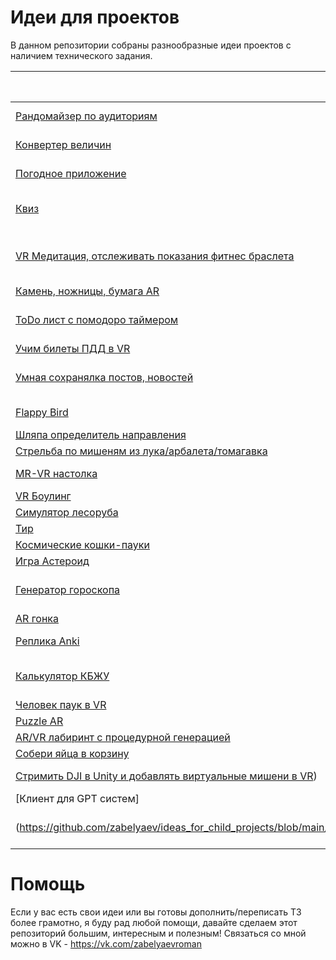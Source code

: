 # Идеи для проектов

В данном репозитории собраны разнообразные идеи проектов с наличием технического задания.

| Название  | Платформы и технологии |
| ------------- | ------------- |
| [Рандомайзер по аудиториям](https://github.com/zabelyaev/ideas_for_child_projects/blob/main/docs/%D0%A0%D0%B0%D0%BD%D0%B4%D0%BE%D0%BC%D0%B0%D0%B8%CC%86%D0%B7%D0%B5%D1%80%20%D0%BF%D0%BE%20%D0%B0%D1%83%D0%B4%D0%B8%D1%82%D0%BE%D1%80%D0%B8%D1%8F%D0%BC.md)  | Веб, Десктоп, Мобилка  |
| [Конвертер величин](https://github.com/zabelyaev/ideas_for_child_projects/blob/main/docs/%D0%9A%D0%BE%D0%BD%D0%B2%D0%B5%D1%80%D1%82%D0%B5%D1%80%20%D0%B2%D0%B5%D0%BB%D0%B8%D1%87%D0%B8%D0%BD/%D0%9A%D0%BE%D0%BD%D0%B2%D0%B5%D1%80%D1%82%D0%B5%D1%80%20%D0%B2%D0%B5%D0%BB%D0%B8%D1%87%D0%B8%D0%BD.md)  | Веб, Десктоп, Мобилка  |
| [Погодное приложение ](https://github.com/zabelyaev/ideas_for_child_projects/blob/main/docs/%D0%9F%D0%BE%D0%B3%D0%BE%D0%B4%D0%BD%D0%BE%D0%B5%20%D0%BF%D1%80%D0%B8%D0%BB%D0%BE%D0%B6%D0%B5%D0%BD%D0%B8%D0%B5.md)  | Боты, Бэкенд, Веб, Мобилка  |
| [Квиз](https://github.com/zabelyaev/ideas_for_child_projects/blob/main/docs/%D0%9A%D0%B2%D0%B8%D0%B7/%D0%9A%D0%B2%D0%B8%D0%B7.md)  | Бэкенд, Веб, Десктоп, ИИ, Мобилка  |
| [VR Медитация, отслеживать показания фитнес браслета](https://github.com/zabelyaev/ideas_for_child_projects/blob/main/docs/VR%20%D0%9C%D0%B5%D0%B4%D0%B8%D1%82%D0%B0%D1%86%D0%B8%D1%8F%2C%20%D0%BE%D1%82%D1%81%D0%BB%D0%B5%D0%B6%D0%B8%D0%B2%D0%B0%D1%82%D1%8C%20%D0%BF%D0%BE%D0%BA%D0%B0%D0%B7%D0%B0%D0%BD%D0%B8%D1%8F%20%D1%84%D0%B8%D1%82%D0%BD%D0%B5%D1%81%20%D0%B1%D1%80%D0%B0%D1%81%D0%BB%D0%B5%D1%82/VR%20%D0%9C%D0%B5%D0%B4%D0%B8%D1%82%D0%B0%D1%86%D0%B8%D1%8F%2C%20%D0%BE%D1%82%D1%81%D0%BB%D0%B5%D0%B6%D0%B8%D0%B2%D0%B0%D1%82%D1%8C%20%D0%BF%D0%BE%D0%BA%D0%B0%D0%B7%D0%B0%D0%BD%D0%B8%D1%8F%20%D1%84%D0%B8%D1%82%D0%BD%D0%B5%D1%81%20%D0%B1%D1%80%D0%B0%D1%81%D0%BB%D0%B5%D1%82.md)  | Multiplayer, VR, Боты, Бэкенд, Веб, Мобилка  |
| [Камень, ножницы, бумага AR](https://github.com/zabelyaev/ideas_for_child_projects/blob/main/docs/%D0%9A%D0%B0%D0%BC%D0%B5%D0%BD%D1%8C%2C%20%D0%BD%D0%BE%D0%B6%D0%BD%D0%B8%D1%86%D1%8B%2C%20%D0%B1%D1%83%D0%BC%D0%B0%D0%B3%D0%B0%20AR/%D0%9A%D0%B0%D0%BC%D0%B5%D0%BD%D1%8C%2C%20%D0%BD%D0%BE%D0%B6%D0%BD%D0%B8%D1%86%D1%8B%2C%20%D0%B1%D1%83%D0%BC%D0%B0%D0%B3%D0%B0%20AR.md)  | AR  |
| [ToDo лист с помодоро таймером ](https://github.com/zabelyaev/ideas_for_child_projects/blob/main/docs/ToDo%20%D0%BB%D0%B8%D1%81%D1%82%20%D1%81%20%D0%BF%D0%BE%D0%BC%D0%BE%D0%B4%D0%BE%D1%80%D0%BE%20%D1%82%D0%B0%D0%B8%CC%86%D0%BC%D0%B5%D1%80%D0%BE%D0%BC/ToDo%20%D0%BB%D0%B8%D1%81%D1%82%20%D1%81%20%D0%BF%D0%BE%D0%BC%D0%BE%D0%B4%D0%BE%D1%80%D0%BE%20%D1%82%D0%B0%D0%B8%CC%86%D0%BC%D0%B5%D1%80%D0%BE%D0%BC.md)  | Бэкенд, Веб, Десктоп, Мобилка  |
| [Учим билеты ПДД в VR](https://github.com/zabelyaev/ideas_for_child_projects/blob/main/docs/%D0%A3%D1%87%D0%B8%D0%BC%20%D0%B1%D0%B8%D0%BB%D0%B5%D1%82%D1%8B%20%D0%9F%D0%94%D0%94%20%D0%B2%20VR/%D0%A3%D1%87%D0%B8%D0%BC%20%D0%B1%D0%B8%D0%BB%D0%B5%D1%82%D1%8B%20%D0%9F%D0%94%D0%94%20%D0%B2%20VR.md)  | VR  |
| [Умная сохранялка постов, новостей](https://github.com/zabelyaev/ideas_for_child_projects/blob/main/docs/%D0%A3%D0%BC%D0%BD%D0%B0%D1%8F%20%D1%81%D0%BE%D1%85%D1%80%D0%B0%D0%BD%D1%8F%D0%BB%D0%BA%D0%B0%20%D0%BF%D0%BE%D1%81%D1%82%D0%BE%D0%B2%2C%20%D0%BD%D0%BE%D0%B2%D0%BE%D1%81%D1%82%D0%B5%D0%B8%CC%86/%D0%A3%D0%BC%D0%BD%D0%B0%D1%8F%20%D1%81%D0%BE%D1%85%D1%80%D0%B0%D0%BD%D1%8F%D0%BB%D0%BA%D0%B0%20%D0%BF%D0%BE%D1%81%D1%82%D0%BE%D0%B2%2C%20%D0%BD%D0%BE%D0%B2%D0%BE%D1%81%D1%82%D0%B5%D0%B8%CC%86.md)  | Боты, Бэкенд, Веб, ИИ, Мобилка  |
| [Flappy Bird](https://github.com/zabelyaev/ideas_for_child_projects/blob/main/docs/Flappy%20Bird/Flappy%20Bird.md)  | Веб, Десктоп, Мобилка  |
| [Шляпа определитель направления](https://github.com/zabelyaev/ideas_for_child_projects/blob/main/docs/%D0%A8%D0%BB%D1%8F%D0%BF%D0%B0%20%D0%BE%D0%BF%D1%80%D0%B5%D0%B4%D0%B5%D0%BB%D0%B8%D1%82%D0%B5%D0%BB%D1%8C%20%D0%BD%D0%B0%D0%BF%D1%80%D0%B0%D0%B2%D0%BB%D0%B5%D0%BD%D0%B8%D1%8F/%D0%A8%D0%BB%D1%8F%D0%BF%D0%B0%20%D0%BE%D0%BF%D1%80%D0%B5%D0%B4%D0%B5%D0%BB%D0%B8%D1%82%D0%B5%D0%BB%D1%8C%20%D0%BD%D0%B0%D0%BF%D1%80%D0%B0%D0%B2%D0%BB%D0%B5%D0%BD%D0%B8%D1%8F.md)  | AR  |
| [Стрельба по мишеням из лука/арбалета/томагавка](https://github.com/zabelyaev/ideas_for_child_projects/blob/main/docs/%D0%A1%D1%82%D1%80%D0%B5%D0%BB%D1%8C%D0%B1%D0%B0%20%D0%BF%D0%BE%20%D0%BC%D0%B8%D1%88%D0%B5%D0%BD%D1%8F%D0%BC%20%D0%B8%D0%B7%20%D0%BB%D1%83%D0%BA%D0%B0%20%D0%B0%D1%80%D0%B1%D0%B0%D0%BB%D0%B5%D1%82%D0%B0%20%D1%82%D0%BE%D0%BC%D0%B0%D0%B3%D0%B0%D0%B2%D0%BA%D0%B0/%D0%A1%D1%82%D1%80%D0%B5%D0%BB%D1%8C%D0%B1%D0%B0%20%D0%BF%D0%BE%20%D0%BC%D0%B8%D1%88%D0%B5%D0%BD%D1%8F%D0%BC%20%D0%B8%D0%B7%20%D0%BB%D1%83%D0%BA%D0%B0%20%D0%B0%D1%80%D0%B1%D0%B0%D0%BB%D0%B5%D1%82%D0%B0%20%D1%82%D0%BE%D0%BC%D0%B0%D0%B3%D0%B0%D0%B2%D0%BA%D0%B0.md)  | MR, VR  |
| [MR-VR настолка](https://github.com/zabelyaev/ideas_for_child_projects/blob/main/docs/MR-VR%20%D0%BD%D0%B0%D1%81%D1%82%D0%BE%D0%BB%D0%BA%D0%B0/MR-VR%20%D0%BD%D0%B0%D1%81%D1%82%D0%BE%D0%BB%D0%BA%D0%B0.md)  | AR, Multiplayer, VR  |
| [VR Боулинг](https://github.com/zabelyaev/ideas_for_child_projects/blob/main/docs/VR%20%D0%91%D0%BE%D1%83%D0%BB%D0%B8%D0%BD%D0%B3/VR%20%D0%91%D0%BE%D1%83%D0%BB%D0%B8%D0%BD%D0%B3.md)  | Multiplayer, VR  |
| [Симулятор лесоруба](https://github.com/zabelyaev/ideas_for_child_projects/blob/main/docs/%D0%A1%D0%B8%D0%BC%D1%83%D0%BB%D1%8F%D1%82%D0%BE%D1%80%20%D0%BB%D0%B5%D1%81%D0%BE%D1%80%D1%83%D0%B1%D0%B0/%D0%A1%D0%B8%D0%BC%D1%83%D0%BB%D1%8F%D1%82%D0%BE%D1%80%20%D0%BB%D0%B5%D1%81%D0%BE%D1%80%D1%83%D0%B1%D0%B0.md)  | VR  |
| [Тир](https://github.com/zabelyaev/ideas_for_child_projects/blob/main/docs/%D0%A2%D0%B8%D1%80/%D0%A2%D0%B8%D1%80.md)  | VR  |
| [Космические кошки-пауки](https://github.com/zabelyaev/ideas_for_child_projects/blob/main/docs/%D0%9A%D0%BE%D1%81%D0%BC%D0%B8%D1%87%D0%B5%D1%81%D0%BA%D0%B8%D0%B5%20%D0%BA%D0%BE%D1%88%D0%BA%D0%B8-%D0%BF%D0%B0%D1%83%D0%BA%D0%B8/%D0%9A%D0%BE%D1%81%D0%BC%D0%B8%D1%87%D0%B5%D1%81%D0%BA%D0%B8%D0%B5%20%D0%BA%D0%BE%D1%88%D0%BA%D0%B8-%D0%BF%D0%B0%D1%83%D0%BA%D0%B8.md)  | VR  |
| [Игра Астероид](https://github.com/zabelyaev/ideas_for_child_projects/blob/main/docs/%D0%98%D0%B3%D1%80%D0%B0%20%D0%90%D1%81%D1%82%D0%B5%D1%80%D0%BE%D0%B8%D0%B4/%D0%98%D0%B3%D1%80%D0%B0%20%D0%90%D1%81%D1%82%D0%B5%D1%80%D0%BE%D0%B8%D0%B4.md)  | AR  |
| [Генератор гороскопа](https://github.com/zabelyaev/ideas_for_child_projects/blob/main/docs/%D0%93%D0%B5%D0%BD%D0%B5%D1%80%D0%B0%D1%82%D0%BE%D1%80%20%D0%B3%D0%BE%D1%80%D0%BE%D1%81%D0%BA%D0%BE%D0%BF%D0%B0.md)  | Боты, Бэкенд, Веб, Десктоп, ИИ, Мобилка  |
| [AR гонка](https://github.com/zabelyaev/ideas_for_child_projects/blob/main/docs/AR%20%D0%B3%D0%BE%D0%BD%D0%BA%D0%B0/AR%20%D0%B3%D0%BE%D0%BD%D0%BA%D0%B0.md)  | AR  |
| [Реплика Anki](https://github.com/zabelyaev/ideas_for_child_projects/blob/main/docs/%D0%A0%D0%B5%D0%BF%D0%BB%D0%B8%D0%BA%D0%B0%20Anki/%D0%A0%D0%B5%D0%BF%D0%BB%D0%B8%D0%BA%D0%B0%20Anki.md)  | Бэкенд, Веб, Десктоп  |
| [Калькулятор КБЖУ](https://github.com/zabelyaev/ideas_for_child_projects/blob/main/docs/%D0%9A%D0%B0%D0%BB%D1%8C%D0%BA%D1%83%D0%BB%D1%8F%D1%82%D0%BE%D1%80%20%D0%9A%D0%91%D0%96%D0%A3/%D0%9A%D0%B0%D0%BB%D1%8C%D0%BA%D1%83%D0%BB%D1%8F%D1%82%D0%BE%D1%80%20%D0%9A%D0%91%D0%96%D0%A3.md)  | Боты, Веб, Десктоп, Мобилка  |
| [Человек паук в VR](https://github.com/zabelyaev/ideas_for_child_projects/blob/main/docs/%D0%A7%D0%B5%D0%BB%D0%BE%D0%B2%D0%B5%D0%BA%20%D0%BF%D0%B0%D1%83%D0%BA%20%D0%B2%20VR/%D0%A7%D0%B5%D0%BB%D0%BE%D0%B2%D0%B5%D0%BA%20%D0%BF%D0%B0%D1%83%D0%BA%20%D0%B2%20VR.md)  | VR  |
| [Puzzle AR](https://github.com/zabelyaev/ideas_for_child_projects/blob/main/docs/Puzzle%20AR/Puzzle%20AR.md)  | AR  |
| [AR/VR лабиринт с процедурной генерацией](https://github.com/zabelyaev/ideas_for_child_projects/blob/main/docs/AR%20VR%20%D0%BB%D0%B0%D0%B1%D0%B8%D1%80%D0%B8%D0%BD%D1%82%20%D1%81%20%D0%BF%D1%80%D0%BE%D1%86%D0%B5%D0%B4%D1%83%D1%80%D0%BD%D0%BE%D0%B8%CC%86%20%D0%B3%D0%B5%D0%BD%D0%B5%D1%80%D0%B0%D1%86%D0%B8%D0%B5%D0%B8%CC%86/AR%20VR%20%D0%BB%D0%B0%D0%B1%D0%B8%D1%80%D0%B8%D0%BD%D1%82%20%D1%81%20%D0%BF%D1%80%D0%BE%D1%86%D0%B5%D0%B4%D1%83%D1%80%D0%BD%D0%BE%D0%B8%CC%86%20%D0%B3%D0%B5%D0%BD%D0%B5%D1%80%D0%B0%D1%86%D0%B8%D0%B5%D0%B8%CC%86.md)  | AR, VR  |
| [Собери яйца в корзину](https://github.com/zabelyaev/ideas_for_child_projects/blob/main/docs/%D0%A1%D0%BE%D0%B1%D0%B5%D1%80%D0%B8%20%D1%8F%D0%B8%CC%86%D1%86%D0%B0%20%D0%B2%20%D0%BA%D0%BE%D1%80%D0%B7%D0%B8%D0%BD%D1%83/%D0%A1%D0%BE%D0%B1%D0%B5%D1%80%D0%B8%20%D1%8F%D0%B8%CC%86%D1%86%D0%B0%20%D0%B2%20%D0%BA%D0%BE%D1%80%D0%B7%D0%B8%D0%BD%D1%83.md)  | AR  |
| [Стримить DJI в Unity и добавлять виртуальные мишени в VR](https://github.com/zabelyaev/ideas_for_child_projects/blob/main/docs/%D0%A1%D1%82%D1%80%D0%B8%D0%BC%D0%B8%D1%82%D1%8C%20DJI%20%D0%B2%20Unity%20%D0%B8%20%D0%B4%D0%BE%D0%B1%D0%B0%D0%B2%D0%BB%D1%8F%D1%82%D1%8C%20%D0%B2%D0%B8%D1%80%D1%82%D1%83%D0%B0%D0%BB%D1%8C%D0%BD%D1%8B%D0%B5%20%D0%BC%D0%B8%D1%88%D0%B5%D0%BD/%D0%A1%D1%82%D1%80%D0%B8%D0%BC%D0%B8%D1%82%D1%8C%20DJI%20%D0%B2%20Unity%20%D0%B8%20%D0%B4%D0%BE%D0%B1%D0%B0%D0%B2%D0%BB%D1%8F%D1%82%D1%8C%20%D0%B2%D0%B8%D1%80%D1%82%D1%83%D0%B0%D0%BB%D1%8C%D0%BD%D1%8B%D0%B5%20%D0%BC%D0%B8%D1%88%D0%B5%D0%BD.md))  | VR, Бэкенд, Робототехника |
| [Клиент для GPT систем]
(https://github.com/zabelyaev/ideas_for_child_projects/blob/main/docs/%D0%9A%D0%BB%D0%B8%D0%B5%D0%BD%D1%82%20%D0%B4%D0%BB%D1%8F%20GPT%20%D1%81%D0%B8%D1%81%D1%82%D0%B5%D0%BC/%D0%9A%D0%BB%D0%B8%D0%B5%D0%BD%D1%82%20%D0%B4%D0%BB%D1%8F%20GPT%20%D1%81%D0%B8%D1%81%D1%82%D0%B5%D0%BC.md) | Десктоп, Веб, Мобилка, Боты, ИИ |

# Помощь
Если у вас есть свои идеи или вы готовы дополнить/переписать ТЗ более грамотно, я буду рад любой помощи, давайте сделаем этот репозиторий большим, интересным и полезным!
Связаться со мной можно в VK - https://vk.com/zabelyaevroman

